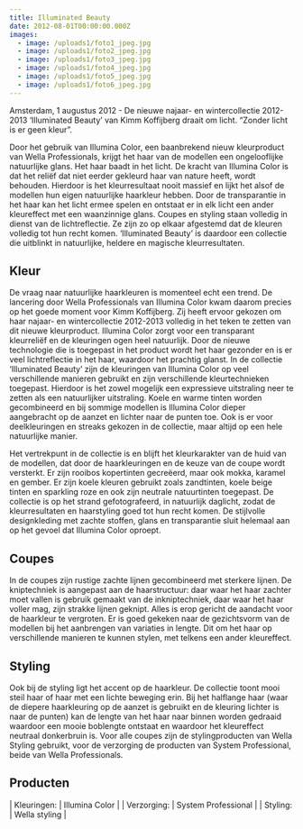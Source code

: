 ```yaml
---
title: Illuminated Beauty
date: 2012-08-01T00:00:00.000Z
images:
  - image: /uploads1/foto1_jpeg.jpg
  - image: /uploads1/foto2_jpeg.jpg
  - image: /uploads1/foto3_jpeg.jpg
  - image: /uploads1/foto4_jpeg.jpg
  - image: /uploads1/foto5_jpeg.jpg
  - image: /uploads1/foto6_jpeg.jpg
---
```



Amsterdam, 1 augustus 2012 - De nieuwe najaar- en wintercollectie 2012-2013 ‘Illuminated Beauty’ van Kimm Koffijberg draait om licht. “Zonder licht is er geen kleur”.

Door het gebruik van Illumina Color, een baanbrekend nieuw kleurproduct van Wella Professionals, krijgt het haar van de modellen een ongelooflijke natuurlijke glans. Het haar baadt in het licht. De kracht van Illumina Color is dat het reli&euml;f dat niet eerder gekleurd haar van nature heeft, wordt behouden. Hierdoor is het kleurresultaat nooit massief en lijkt het alsof de modellen hun eigen natuurlijke haarkleur hebben. Door de transparantie in het haar kan het licht ermee spelen en ontstaat er in elk licht een ander kleureffect met een waanzinnige glans.
Coupes en styling staan volledig in dienst van de lichtreflectie. Ze zijn zo op elkaar afgestemd dat de kleuren volledig tot hun recht komen. ‘Illuminated Beauty’ is daardoor een collectie die uitblinkt in natuurlijke, heldere en magische kleurresultaten.

## Kleur

De vraag naar natuurlijke haarkleuren is momenteel echt een trend. De lancering door Wella Professionals van Illumina Color kwam daarom precies op het goede moment voor Kimm Koffijberg. Zij heeft ervoor gekozen om haar najaar- en wintercollectie 2012-2013 volledig in het teken te zetten van dit nieuwe kleurproduct. Illumina Color zorgt voor een transparant kleurreli&euml;f en de kleuringen ogen heel natuurlijk. Door de nieuwe technologie die is toegepast in het product wordt het haar gezonder en is er veel lichtreflectie in het haar, waardoor het prachtig glanst. In de collectie ‘Illuminated Beauty’ zijn de kleuringen van Illumina Color op veel verschillende manieren gebruikt en zijn verschillende kleurtechnieken toegepast. Hierdoor is het zowel mogelijk een expressieve uitstraling neer te zetten als een natuurlijker uitstraling. Koele en warme tinten worden gecombineerd en bij sommige modellen is Illumina Color dieper aangebracht op de aanzet en lichter naar de punten toe. Ook is er voor deelkleuringen en streaks gekozen in de collectie, maar altijd op een hele natuurlijke manier.

Het vertrekpunt in de collectie is en blijft het kleurkarakter van de huid van de modellen, dat door de haarkleuringen en de keuze van de coupe wordt versterkt. Er zijn rooibos kopertinten gecre&euml;erd, maar ook mokka, karamel en gember. Er zijn koele kleuren gebruikt zoals zandtinten, koele beige tinten en sparkling roze en ook zijn neutrale natuurtinten toegepast. De collectie is op het strand gefotografeerd, in natuurlijk daglicht, zodat de kleurresultaten en haarstyling goed tot hun recht komen. De stijlvolle designkleding met zachte stoffen, glans en transparantie sluit helemaal aan op het gevoel dat Illumina Color oproept.

## Coupes

In de coupes zijn rustige zachte lijnen gecombineerd met sterkere lijnen. De kniptechniek is aangepast aan de haarstructuur: daar waar het haar zachter moet vallen is gebruik gemaakt van de inkniptechniek, daar waar het haar voller mag, zijn strakke lijnen geknipt. Alles is erop gericht de aandacht voor de haarkleur te vergroten. Er is goed gekeken naar de gezichtsvorm van de modellen bij het aanbrengen van variaties in lengte. Dit om het haar op verschillende manieren te kunnen stylen, met telkens een ander kleureffect.

## Styling

Ook bij de styling ligt het accent op de haarkleur. De collectie toont mooi steil haar of haar met een lichte beweging erin. Bij het halflange haar (waar de diepere haarkleuring op de aanzet is gebruikt en de kleuring lichter is naar de punten) kan de lengte van het haar naar binnen worden gedraaid waardoor een mooie boblengte ontstaat en waardoor het kleureffect neutraal donkerbruin is. Voor alle coupes zijn de stylingproducten van Wella Styling gebruikt, voor de verzorging de producten van System Professional, beide van Wella Professionals.

## Producten

| Kleuringen: | Illumina Color |
| Verzorging: | System Professional |
| Styling: | Wella styling |